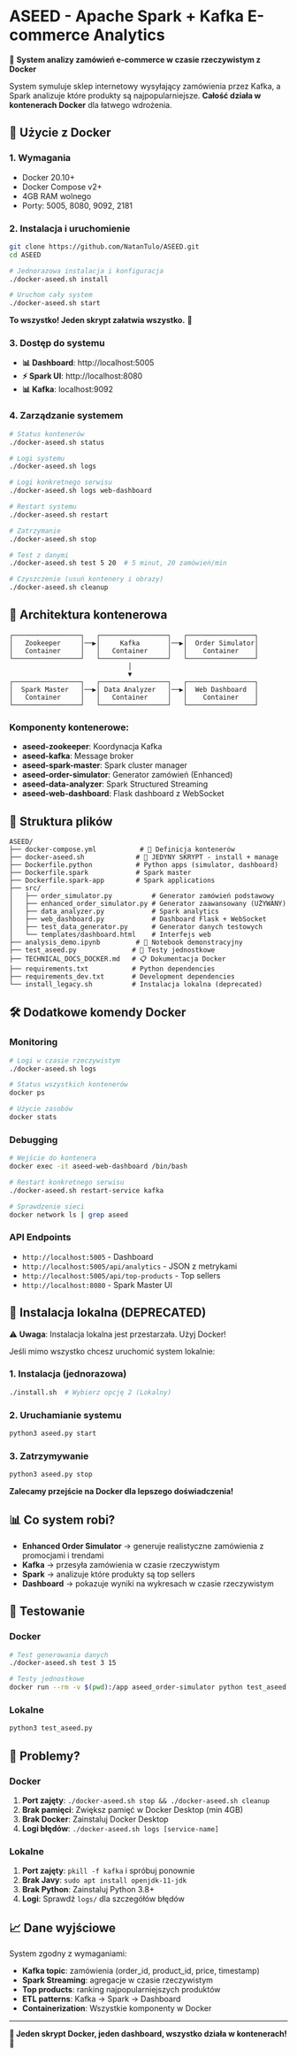 # ASEED - Apache Spark + Kafka E-commerce Analytics

🎯 **System analizy zamówień e-commerce w czasie rzeczywistym z Docker**

System symuluje sklep internetowy wysyłający zamówienia przez Kafka, a Spark analizuje które produkty są najpopularniejsze. **Całość działa w kontenerach Docker** dla łatwego wdrożenia.

## 🚀 Użycie z Docker

### 1. Wymagania
- Docker 20.10+ 
- Docker Compose v2+
- 4GB RAM wolnego
- Porty: 5005, 8080, 9092, 2181

### 2. Instalacja i uruchomienie
```bash
git clone https://github.com/NatanTulo/ASEED.git
cd ASEED

# Jednorazowa instalacja i konfiguracja
./docker-aseed.sh install

# Uruchom cały system
./docker-aseed.sh start
```

**To wszystko! Jeden skrypt załatwia wszystko.** 🎉

### 3. Dostęp do systemu
- **📊 Dashboard**: http://localhost:5005
- **⚡ Spark UI**: http://localhost:8080  
- **📊 Kafka**: localhost:9092

### 4. Zarządzanie systemem
```bash
# Status kontenerów
./docker-aseed.sh status

# Logi systemu
./docker-aseed.sh logs

# Logi konkretnego serwisu
./docker-aseed.sh logs web-dashboard

# Restart systemu
./docker-aseed.sh restart

# Zatrzymanie
./docker-aseed.sh stop

# Test z danymi
./docker-aseed.sh test 5 20  # 5 minut, 20 zamówień/min

# Czyszczenie (usuń kontenery i obrazy)
./docker-aseed.sh cleanup
```

## 🐳 Architektura kontenerowa

```
┌─────────────────┐   ┌─────────────────┐   ┌─────────────────┐
│   Zookeeper     │──▶│     Kafka       │──▶│  Order Simulator│
│   Container     │   │   Container     │   │    Container    │
└─────────────────┘   └─────────────────┘   └─────────────────┘
                              │
                              ▼
┌─────────────────┐   ┌─────────────────┐   ┌─────────────────┐
│  Spark Master   │──▶│ Data Analyzer   │──▶│  Web Dashboard  │
│   Container     │   │   Container     │   │    Container    │
└─────────────────┘   └─────────────────┘   └─────────────────┘
```

### Komponenty kontenerowe:
- **aseed-zookeeper**: Koordynacja Kafka
- **aseed-kafka**: Message broker 
- **aseed-spark-master**: Spark cluster manager
- **aseed-order-simulator**: Generator zamówień (Enhanced)
- **aseed-data-analyzer**: Spark Structured Streaming
- **aseed-web-dashboard**: Flask dashboard z WebSocket

## 📁 Struktura plików

```
ASEED/
├── docker-compose.yml           # 🐳 Definicja kontenerów
├── docker-aseed.sh             # 🎯 JEDYNY SKRYPT - install + manage
├── Dockerfile.python           # Python apps (simulator, dashboard)
├── Dockerfile.spark            # Spark master
├── Dockerfile.spark-app        # Spark applications
├── src/
│   ├── order_simulator.py          # Generator zamówień podstawowy  
│   ├── enhanced_order_simulator.py # Generator zaawansowany (UŻYWANY)
│   ├── data_analyzer.py            # Spark analytics
│   ├── web_dashboard.py            # Dashboard Flask + WebSocket
│   ├── test_data_generator.py      # Generator danych testowych
│   └── templates/dashboard.html    # Interfejs web
├── analysis_demo.ipynb         # 📓 Notebook demonstracyjny
├── test_aseed.py              # 🧪 Testy jednostkowe  
├── TECHNICAL_DOCS_DOCKER.md   # 📋 Dokumentacja Docker
├── requirements.txt           # Python dependencies
├── requirements_dev.txt       # Development dependencies
└── install_legacy.sh          # Instalacja lokalna (deprecated)
```

## 🛠️ Dodatkowe komendy Docker

### Monitoring
```bash
# Logi w czasie rzeczywistym
./docker-aseed.sh logs

# Status wszystkich kontenerów
docker ps

# Użycie zasobów
docker stats
```

### Debugging
```bash
# Wejście do kontenera
docker exec -it aseed-web-dashboard /bin/bash

# Restart konkretnego serwisu
./docker-aseed.sh restart-service kafka

# Sprawdzenie sieci
docker network ls | grep aseed
```

### API Endpoints
- `http://localhost:5005` - Dashboard
- `http://localhost:5005/api/analytics` - JSON z metrykami
- `http://localhost:5005/api/top-products` - Top sellers
- `http://localhost:8080` - Spark Master UI

## 🔄 Instalacja lokalna (DEPRECATED)

⚠️ **Uwaga**: Instalacja lokalna jest przestarzała. Użyj Docker!

Jeśli mimo wszystko chcesz uruchomić system lokalnie:

### 1. Instalacja (jednorazowa)
```bash
./install.sh  # Wybierz opcję 2 (Lokalny)
```

### 2. Uruchamianie systemu
```bash
python3 aseed.py start
```

### 3. Zatrzymywanie
```bash
python3 aseed.py stop
```

**Zalecamy przejście na Docker dla lepszego doświadczenia!**

## 📊 Co system robi?

- **Enhanced Order Simulator** → generuje realistyczne zamówienia z promocjami i trendami
- **Kafka** → przesyła zamówienia w czasie rzeczywistym
- **Spark** → analizuje które produkty są top sellers
- **Dashboard** → pokazuje wyniki na wykresach w czasie rzeczywistym

## 🧪 Testowanie

### Docker
```bash
# Test generowania danych
./docker-aseed.sh test 3 15

# Testy jednostkowe
docker run --rm -v $(pwd):/app aseed_order-simulator python test_aseed.py
```

### Lokalne
```bash
python3 test_aseed.py
```

## 🐛 Problemy?

### Docker
1. **Port zajęty**: `./docker-aseed.sh stop && ./docker-aseed.sh cleanup`
2. **Brak pamięci**: Zwiększ pamięć w Docker Desktop (min 4GB)
3. **Brak Docker**: Zainstaluj Docker Desktop
4. **Logi błędów**: `./docker-aseed.sh logs [service-name]`

### Lokalne
1. **Port zajęty**: `pkill -f kafka` i spróbuj ponownie
2. **Brak Javy**: `sudo apt install openjdk-11-jdk`
3. **Brak Python**: Zainstaluj Python 3.8+
4. **Logi**: Sprawdź `logs/` dla szczegółów błędów

## 📈 Dane wyjściowe

System zgodny z wymaganiami:
- **Kafka topic**: zamówienia (order_id, product_id, price, timestamp)
- **Spark Streaming**: agregacje w czasie rzeczywistym  
- **Top products**: ranking najpopularniejszych produktów
- **ETL patterns**: Kafka → Spark → Dashboard
- **Containerization**: Wszystkie komponenty w Docker

---

**🐳 Jeden skrypt Docker, jeden dashboard, wszystko działa w kontenerach! 🎉**
